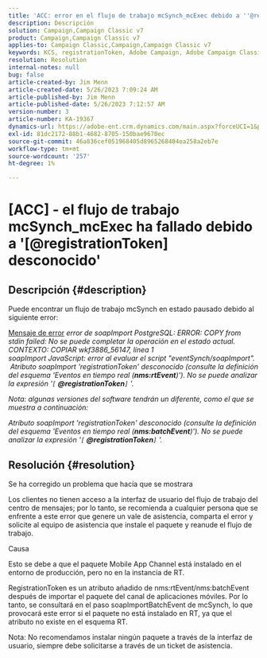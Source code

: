 ```yaml
---
title: 'ACC: error en el flujo de trabajo mcSynch_mcExec debido a ''@registrationToken desconocido'''
description: Descripción
solution: Campaign,Campaign Classic v7
product: Campaign,Campaign Classic v7
applies-to: Campaign Classic,Campaign,Campaign Classic v7
keywords: KCS, registrationToken, Adobe Campaign, Adobe Campaign Classic, ACC, mcSynch_mcExec flujo de trabajo falla, solución de problemas
resolution: Resolution
internal-notes: null
bug: false
article-created-by: Jim Menn
article-created-date: 5/26/2023 7:09:24 AM
article-published-by: Jim Menn
article-published-date: 5/26/2023 7:12:57 AM
version-number: 3
article-number: KA-19367
dynamics-url: https://adobe-ent.crm.dynamics.com/main.aspx?forceUCI=1&pagetype=entityrecord&etn=knowledgearticle&id=522be33a-94fb-ed11-8849-6045bd006e5a
exl-id: 81dc2172-88b1-4682-8705-150bae9670ec
source-git-commit: 46a836cef051968405d8965268404ea258a2eb7e
workflow-type: tm+mt
source-wordcount: '257'
ht-degree: 1%

---
```


# [ACC] - el flujo de trabajo mcSynch_mcExec ha fallado debido a &#39;[@registrationToken] desconocido&#39;

## Descripción {#description}


Puede encontrar un flujo de trabajo mcSynch en estado pausado debido al siguiente error:


<u>Mensaje de error</u>
*error de soapImport PostgreSQL: ERROR: COPY from stdin failed: No se puede completar la operación en el estado actual. CONTEXTO: COPIAR wkf3886_56147, línea 1
<br>soapImport JavaScript: error al evaluar el script &quot;eventSynch/soapImport&quot;.
<br> Atributo soapImport &#39;registrationToken&#39; desconocido (consulte la definición del esquema &#39;Eventos en tiempo real (<b>nms:rtEvent</b>)&#39;). No se puede analizar la expresión &#39;`[` <b>@registrationToken</b>`]` &#39;.*

*Nota: algunas versiones del software tendrán un diferente, como el que se muestra a continuación:*

*Atributo soapImport &#39;registrationToken&#39; desconocido (consulte la definición del esquema &#39;Eventos en tiempo real (<b>nms:batchEvent</b>)&#39;). No se puede analizar la expresión &#39;`[` <b>@registrationToken</b>`]` &#39;.*


## Resolución {#resolution}


Se ha corregido un problema que hacía que se mostrara

Los clientes no tienen acceso a la interfaz de usuario del flujo de trabajo del centro de mensajes; por lo tanto, se recomienda a cualquier persona que se enfrente a este error que genere un vale de asistencia, comparta el error y solicite al equipo de asistencia que instale el paquete y reanude el flujo de trabajo.



Causa

Esto se debe a que el paquete Mobile App Channel está instalado en el entorno de producción, pero no en la instancia de RT.

RegistrationToken es un atributo añadido de nms:rtEvent/nms:batchEvent después de importar el paquete del canal de aplicaciones móviles. Por lo tanto, se consultará en el paso soapImportBatchEvent de mcSynch, lo que provocará este error si el paquete no está instalado en RT, ya que el atributo no existe en el esquema RT.



Nota: No recomendamos instalar ningún paquete a través de la interfaz de usuario, siempre debe solicitarse a través de un ticket de asistencia.
